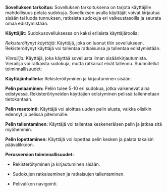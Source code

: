 **Sovelluksen tarkoitus:**
Sovelluksen tarkoituksena on tarjota käyttäjille mahdollisuus pelata sudokuja. Sovelluksen avulla käyttäjät voivat kirjautua sisään tai luoda tunnuksen, ratkaista sudokuja eri vaikeustasoilla ja seurata omaa edistymistään.

**Käyttäjät:**
Sudokusovelluksessa on kaksi erilaista käyttäjäroolia:

*Rekisteröitynyt käyttäjä:* 
Käyttäjä, joka on luonut tilin sovellukseen. Rekisteröitynyt käyttäjä voi tallentaa ratkaisunsa ja tallentaa  edistymistään.

*Vierailija:* Käyttäjä, joka käyttää sovellusta ilman sisäänkirjautumista. Vierailija voi ratkaista sudokuja, mutta ratkaisut eivät tallennu.
Suunnitellut toiminnallisuudet:

**Käyttäjänhallinta:**
Rekisteröityminen ja kirjautuminen sisään.

**Pelin pelaaminen:**
Peliin tulee 5-10 eri sudokua, jotka vaikenevat aina edistyessä. Rekisteröityneiden käyttäjien edistyminen pelissä tallennetaan tietokantaan.

**Pelin resetointi:**
Käyttäjä voi aloittaa uuden pelin alusta, vaikka olisikin edennyt jo pelissä pitemmälle.

**Pelin tallentaminen:**
Käyttäjä voi tallentaa keskeneräisen pelin ja jatkaa sitä myöhemmin.

**Pelin lopettaminen:**
Käyttäjä voi lopettaa pelin kesken ja palata takaisin päävalikkoon.

**Perusversion toiminnallisuudet:**

- Rekisteröityminen ja kirjautuminen sisään.

- Sudokujen ratkaiseminen ja ratkaisujen tallentaminen.

- Pelivalikon navigointi.
